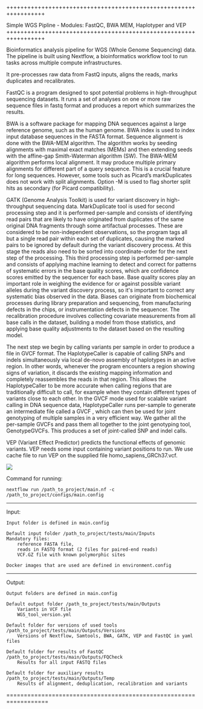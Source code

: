 +++++++++++++++++++++++++++++++++++++++++++++++++++++++++++++++++

Simple WGS Pipline - Modules: FastQC, BWA MEM, Haplotyper and VEP
+++++++++++++++++++++++++++++++++++++++++++++++++++++++++++++++++

Bioinformatics analysis pipeline for WGS (Whole Genome Sequencing) data.
The pipeline is built using Nextflow, a bioinformatics workflow tool to run tasks across multiple compute infrastructures.

It pre-processes raw data from FastQ inputs, aligns the reads, marks duplicates and recalibrates.

FastQC is a program designed to spot potential problems in high-throughput sequencing datasets. 
It runs a set of analyses on one or more raw sequence files in fastq format and produces a report which summarizes the results.

BWA is a software package for mapping DNA sequences against a large reference genome, such as the human genome. 
BWA index is used to index input database sequences in the FASTA format. 
Sequence alignment is done with the BWA-MEM algorithm. The algorithm works by seeding alignments with maximal exact matches (MEMs) and then extending seeds with the affine-gap Smith-Waterman algorithm (SW). The BWA-MEM algorithm performs local alignment. It may produce multiple primary alignments for different part of a query sequence. This is a crucial feature for long sequences. However, some tools such as Picard’s markDuplicates does not work with split alignments. Option -M is used to flag shorter split hits as secondary (for Picard compatibility).

GATK (Genome Analysis Toolkit) is used for variant discovery in high-throughput sequencing data. MarkDuplicate tool is used for second processing step and it is performed per-sample and consists of identifying read pairs that are likely to have originated from duplicates of the same original DNA fragments through some artifactual processes. These are considered to be non-independent observations, so the program tags all but a single read pair within each set of duplicates, causing the marked pairs to be ignored by default during the variant discovery process. At this stage the reads also need to be sorted into coordinate-order for the next step of the processing. 
This third processing step is performed per-sample and consists of applying machine learning to detect and correct for patterns of systematic errors in the base quality scores, which are confidence scores emitted by the sequencer for each base. Base quality scores play an important role in weighing the evidence for or against possible variant alleles during the variant discovery process, so it's important to correct any systematic bias observed in the data. Biases can originate from biochemical processes during library preparation and sequencing, from manufacturing defects in the chips, or instrumentation defects in the sequencer. The recalibration procedure involves collecting covariate measurements from all base calls in the dataset, building a model from those statistics, and applying base quality adjustments to the dataset based on the resulting model. 

The next step we begin by calling variants per sample in order to produce a file in GVCF format. The HaplotypeCaller is capable of calling SNPs and indels simultaneously via local de-novo assembly of haplotypes in an active region. In other words, whenever the program encounters a region showing signs of variation, it discards the existing mapping information and completely reassembles the reads in that region. This allows the HaplotypeCaller to be more accurate when calling regions that are traditionally difficult to call, for example when they contain different types of variants close to each other. In the GVCF mode used for scalable variant calling in DNA sequence data, HaplotypeCaller runs per-sample to generate an intermediate file called a GVCF , which can then be used for joint genotyping of multiple samples in a very efficient way. We gather all the per-sample GVCFs and pass them all together to the joint genotyping tool, GenotypeGVCFs. This produces a set of joint-called SNP and indel calls.

VEP (Variant Effect Predictor) predicts the functional effects of genomic variants. VEP needs some input containing variant positions to run. We use cache file to run VEP on the supplied file homo_sapiens_GRCh37.vcf.

![](image.png)

Command for running:

    nextflow run /path_to_project/main.nf -c /path_to_project/configs/main.config

-----------------------------------------------------------------
Input:
    
    Input folder is defined in main.config

    Default input folder /path_to_project/tests/main/Inputs
    Mandatory files: 
        reference FASTA file, 
        reads in FASTQ format (2 files for paired-end reads)
        VCF.GZ file with known polymorphic sites

    Docker images that are used are defined in environment.config

-----------------------------------------------------------------
Output:

    Output folders are defined in main.config

    Default output folder /path_to_project/tests/main/Outputs
        Variants in VCF file
        WGS_tool_version.yml
    
    Default folder for versions of used tools /path_to_project/tests/main/Outputs/Versions
        Versions of Nextflow, Samtools, BWA, GATK, VEP and FastQC in yaml files

    Default folder for results of FastQC /path_to_project/tests/main/Outputs/FQCheck
        Results for all input FASTQ files

    Default folder for auxiliary results /path_to_project/tests/main/Outputs/Temp
        Results of alignment, deduplication, recalibration and variants
==================================================================
